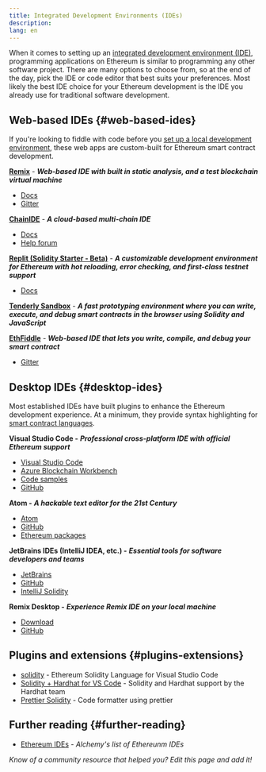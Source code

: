 ```yaml
---
title: Integrated Development Environments (IDEs)
description:
lang: en
---
```


When it comes to setting up an [integrated development environment (IDE)](https://wikipedia.org/wiki/Integrated_development_environment), programming applications on Ethereum is similar to programming any other software project. There are many options to choose from, so at the end of the day, pick the IDE or code editor that best suits your preferences. Most likely the best IDE choice for your Ethereum development is the IDE you already use for traditional software development.

## Web-based IDEs {#web-based-ides}

If you're looking to fiddle with code before you [set up a local development environment](/developers/local-environment/), these web apps are custom-built for Ethereum smart contract development.

**[Remix](https://remix.ethereum.org/)** - **_Web-based IDE with built in static analysis, and a test blockchain virtual machine_**

- [Docs](https://remix-ide.readthedocs.io/en/latest/#)
- [Gitter](https://gitter.im/ethereum/remix)

**[ChainIDE](https://chainide.com/)** - **_A cloud-based multi-chain IDE_**

- [Docs](https://chainide.gitbook.io/chainide-english-1/)
- [Help forum](https://forum.chainide.com/)

**[Replit (Solidity Starter - Beta)](https://replit.com/@replit/Solidity-starter-beta)** - **_A customizable development environment for Ethereum with hot reloading, error checking, and first-class testnet support_**

- [Docs](https://docs.replit.com/)

**[Tenderly Sandbox](https://sandbox.tenderly.co/)** - **_A fast prototyping environment where you can write, execute, and debug smart contracts in the browser using Solidity and JavaScript_**

**[EthFiddle](https://ethfiddle.com/)** - **_Web-based IDE that lets you write, compile, and debug your smart contract_**

- [Gitter](https://gitter.im/loomnetwork/ethfiddle)

## Desktop IDEs {#desktop-ides}

Most established IDEs have built plugins to enhance the Ethereum development experience. At a minimum, they provide syntax highlighting for [smart contract languages](/developers/docs/smart-contracts/languages/).

**Visual Studio Code -** **_Professional cross-platform IDE with official Ethereum support_**

- [Visual Studio Code](https://code.visualstudio.com/)
- [Azure Blockchain Workbench](https://azuremarketplace.microsoft.com/en-us/marketplace/apps/microsoft-azure-blockchain.azure-blockchain-workbench?tab=Overview)
- [Code samples](https://github.com/Azure-Samples/blockchain/blob/master/blockchain-workbench/application-and-smart-contract-samples/readme.md)
- [GitHub](https://github.com/microsoft/vscode)

**Atom -** **_A hackable text editor for the 21st Century_**

- [Atom](https://atom.io/)
- [GitHub](https://github.com/atom)
- [Ethereum packages](https://atom.io/packages/search?utf8=%E2%9C%93&q=keyword%3Aethereum&commit=Search)

**JetBrains IDEs (IntelliJ IDEA, etc.) -** **_Essential tools for software developers and teams_**

- [JetBrains](https://www.jetbrains.com/)
- [GitHub](https://github.com/JetBrains)
- [IntelliJ Solidity](https://github.com/intellij-solidity/intellij-solidity/)

**Remix Desktop -** **_Experience Remix IDE on your local machine_**

- [Download](https://github.com/ethereum/remix-desktop/releases)
- [GitHub](https://github.com/ethereum/remix-desktop)

## Plugins and extensions {#plugins-extensions}

- [solidity](https://marketplace.visualstudio.com/items?itemName=JuanBlanco.solidity) - Ethereum Solidity Language for Visual Studio Code
- [Solidity + Hardhat for VS Code](https://marketplace.visualstudio.com/items?itemName=NomicFoundation.hardhat-solidity) - Solidity and Hardhat support by the Hardhat team
- [Prettier Solidity](https://github.com/prettier-solidity/prettier-plugin-solidity) - Code formatter using prettier

## Further reading {#further-reading}

- [Ethereum IDEs](https://www.alchemy.com/list-of/web3-ides-on-ethereum) _- Alchemy's list of Ethereunm IDEs_

_Know of a community resource that helped you? Edit this page and add it!_
